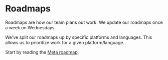 # Roadmaps

Roadmaps are how our team plans out work. We update our roadmaps once a week on Wednesdays.

We've split our roadmaps up by specific platforms and languages. This allows us to prioritize work for a given platform/language.

Start by reading the [Meta roadmap](meta.md).